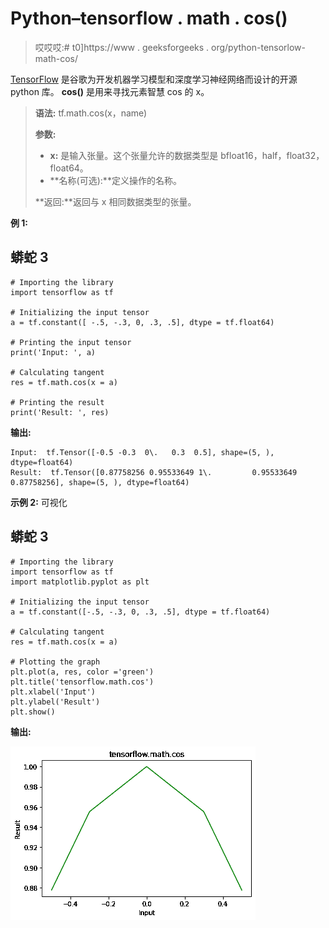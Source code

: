 # Python–tensorflow . math . cos()

> 哎哎哎:# t0]https://www . geeksforgeeks . org/python-tensorlow-math-cos/

[TensorFlow](https://www.geeksforgeeks.org/introduction-to-tensorflow/) 是谷歌为开发机器学习模型和深度学习神经网络而设计的开源 python 库。
**cos()** 是用来寻找元素智慧 cos 的 x。

> **语法:** tf.math.cos(x，name)
> 
> **参数:**
> 
> *   **x:** 是输入张量。这个张量允许的数据类型是 bfloat16，half，float32，float64。
> *   **名称(可选):**定义操作的名称。
>     
> 
> **返回:**返回与 x 相同数据类型的张量。

**例 1:**

## 蟒蛇 3

```
# Importing the library
import tensorflow as tf

# Initializing the input tensor
a = tf.constant([ -.5, -.3, 0, .3, .5], dtype = tf.float64)

# Printing the input tensor
print('Input: ', a)

# Calculating tangent
res = tf.math.cos(x = a)

# Printing the result
print('Result: ', res)
```

**输出:**

```
Input:  tf.Tensor([-0.5 -0.3  0\.   0.3  0.5], shape=(5, ), dtype=float64)
Result:  tf.Tensor([0.87758256 0.95533649 1\.         0.95533649 0.87758256], shape=(5, ), dtype=float64)
```

**示例 2:** 可视化

## 蟒蛇 3

```
# Importing the library
import tensorflow as tf
import matplotlib.pyplot as plt

# Initializing the input tensor
a = tf.constant([-.5, -.3, 0, .3, .5], dtype = tf.float64)

# Calculating tangent
res = tf.math.cos(x = a)

# Plotting the graph
plt.plot(a, res, color ='green')
plt.title('tensorflow.math.cos')
plt.xlabel('Input')
plt.ylabel('Result')
plt.show()
```

**输出:**

![](img/e43ab461192fe4e2ae689afb7ef2d44e.png)